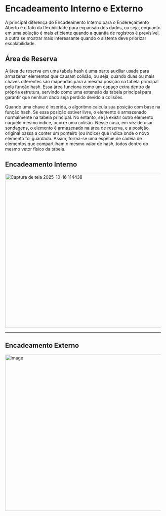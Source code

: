 # Encadeamento Interno e Externo

A principal diferença do Encadeamento Interno para o Endereçamento Aberto é o fato da flexibilidade para expansão dos dados, ou seja, enquanto em uma solução é mais eficiente quando a quantia
de registros é previsível, a outra se mostrar mais interessante quando o sistema deve priorizar escalabilidade.

## Área de Reserva

A área de reserva em uma tabela hash é uma parte auxiliar usada para armazenar elementos que causam colisão, ou seja, quando duas ou mais chaves diferentes são mapeadas para a
mesma posição na tabela principal pela função hash. Essa área funciona como um espaço extra dentro da própria estrutura,
servindo como uma extensão da tabela principal para garantir que nenhum dado seja perdido devido a colisões.

Quando uma chave é inserida, o algoritmo calcula sua posição com base na função hash. Se essa posição estiver livre, o elemento é armazenado normalmente na tabela principal. 
No entanto, se já existir outro elemento naquele mesmo índice, ocorre uma colisão. Nesse caso, em vez de usar sondagens, o elemento é armazenado na área de reserva,
e a posição original passa a conter um ponteiro (ou índice) que indica onde o novo elemento foi guardado. Assim, forma-se uma espécie de cadeia de elementos que compartilham o mesmo valor de hash,
todos dentro do mesmo vetor físico da tabela.

## Encadeamento Interno

<img width="913" height="498" alt="Captura de tela 2025-10-16 114438" src="https://github.com/user-attachments/assets/aa04d905-d0b5-4683-978b-d5bc993cfeec" />

---

## Encadeamento Externo

<img width="916" height="505" alt="image" src="https://github.com/user-attachments/assets/21fbe3a0-39bd-49d4-8fa1-8ac4796a2e66" />
